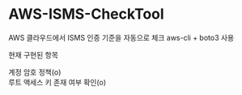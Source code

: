 # AWS-ISMS-CheckTool
AWS 클라우드에서 ISMS 인증 기준을 자동으로 체크
aws-cli + boto3 사용

현재 구현된 항목 

계정 암호 정책(o)  
루트 액세스 키 존재 여부 확인(o)  
